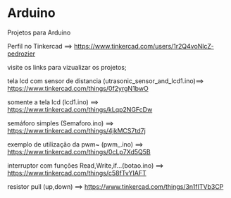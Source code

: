 # Arduino
Projetos para Arduino

Perfil no Tinkercad ==> https://www.tinkercad.com/users/1r2Q4voNlcZ-pedrozier

visite os links para vizualizar os projetos;

tela lcd com sensor de distancia (utrasonic_sensor_and_lcd1.ino)==>  https://www.tinkercad.com/things/0f2yrgN1bwO 

somente a tela lcd (lcd1.ino) ==>  https://www.tinkercad.com/things/kLqp2NGFcDw 

semáforo simples (Semaforo.ino) ==> https://www.tinkercad.com/things/4jkMCS7td7j 

exemplo de utilização da pwm~ (pwm_.ino) ==>  https://www.tinkercad.com/things/0cLp7Xd5Q5B 

interruptor com funções Read,Write,if...(botao.ino) ==>  https://www.tinkercad.com/things/c58fTvYIAFT 

resistor pull (up,down) ==>  https://www.tinkercad.com/things/3n1fITVb3CP 
